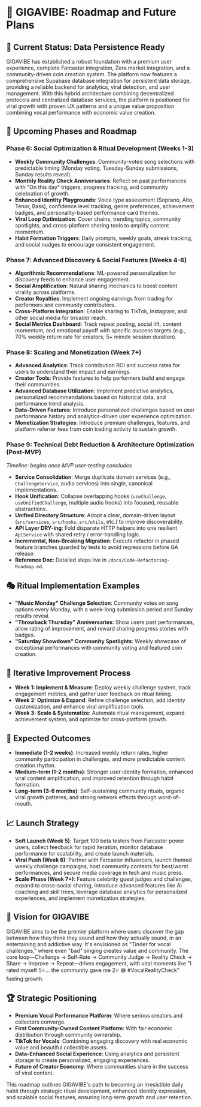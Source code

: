 # 🚀 GIGAVIBE: Roadmap and Future Plans

## 🎯 Current Status: Data Persistence Ready

GIGAVIBE has established a robust foundation with a premium user experience, complete Farcaster integration, Zora market integration, and a community-driven coin creation system. The platform now features a comprehensive Supabase database integration for persistent data storage, providing a reliable backend for analytics, viral detection, and user management. With this hybrid architecture combining decentralized protocols and centralized database services, the platform is positioned for viral growth with proven UX patterns and a unique value proposition combining vocal performance with economic value creation.

## 📅 Upcoming Phases and Roadmap

### Phase 6: Social Optimization & Ritual Development (Weeks 1-3)

- **Weekly Community Challenges**: Community-voted song selections with predictable timing (Monday voting, Tuesday-Sunday submissions, Sunday results reveal).
- **Monthly Reality Check Anniversaries**: Reflect on past performances with "On this day" triggers, progress tracking, and community celebration of growth.
- **Enhanced Identity Playgrounds**: Voice type assessment (Soprano, Alto, Tenor, Bass), confidence level tracking, genre preferences, achievement badges, and personality-based performance card themes.
- **Viral Loop Optimization**: Cover chains, trending topics, community spotlights, and cross-platform sharing tools to amplify content momentum.
- **Habit Formation Triggers**: Daily prompts, weekly goals, streak tracking, and social nudges to encourage consistent engagement.

### Phase 7: Advanced Discovery & Social Features (Weeks 4-6)

- **Algorithmic Recommendations**: ML-powered personalization for discovery feeds to enhance user engagement.
- **Social Amplification**: Natural sharing mechanics to boost content virality across platforms.
- **Creator Royalties**: Implement ongoing earnings from trading for performers and community contributors.
- **Cross-Platform Integration**: Enable sharing to TikTok, Instagram, and other social media for broader reach.
- **Social Metrics Dashboard**: Track repeat posting, social lift, content momentum, and emotional payoff with specific success targets (e.g., 70% weekly return rate for creators, 5+ minute session duration).

### Phase 8: Scaling and Monetization (Week 7+)

- **Advanced Analytics**: Track contribution ROI and success rates for users to understand their impact and earnings.
- **Creator Tools**: Provide features to help performers build and engage their communities.
- **Advanced Database Utilization**: Implement predictive analytics, personalized recommendations based on historical data, and performance trend analysis.
- **Data-Driven Features**: Introduce personalized challenges based on user performance history and analytics-driven user experience optimization.
- **Monetization Strategies**: Introduce premium challenges, features, and platform referrer fees from coin trading activity to sustain growth.

### Phase 9: Technical Debt Reduction & Architecture Optimization (Post-MVP)

_Timeline: begins once MVP user-testing concludes_

- **Service Consolidation**: Merge duplicate domain services (e.g., `ChallengeService`, audio services) into single, canonical implementations.  
- **Hook Unification**: Collapse overlapping hooks (`useChallenge`, `useUnifiedChallenge`, multiple audio hooks) into focused, reusable abstractions.  
- **Unified Directory Structure**: Adopt a clear, domain-driven layout (`src/services`, `src/hooks`, `src/utils`, etc.) to improve discoverability.  
- **API Layer DRY-ing**: Fold disparate HTTP helpers into one resilient `ApiService` with shared retry / error-handling logic.  
- **Incremental, Non-Breaking Migration**: Execute refactor in phased feature branches guarded by tests to avoid regressions before GA release.  
- **Reference Doc**: Detailed steps live in `/docs/Code-Refactoring-Roadmap.md`.

## 🎭 Ritual Implementation Examples

- **"Music Monday" Challenge Selection**: Community votes on song options every Monday, with a week-long submission period and Sunday results reveal.
- **"Throwback Thursday" Anniversaries**: Show users past performances, allow rating of improvement, and reward sharing progress stories with badges.
- **"Saturday Showdown" Community Spotlights**: Weekly showcase of exceptional performances with community voting and featured coin creation.

## 🔄 Iterative Improvement Process

- **Week 1: Implement & Measure**: Deploy weekly challenge system, track engagement metrics, and gather user feedback on ritual timing.
- **Week 2: Optimize & Expand**: Refine challenge selection, add identity customization, and enhance viral amplification tools.
- **Week 3: Scale & Systematize**: Automate ritual management, expand achievement system, and optimize for cross-platform growth.

## 🎯 Expected Outcomes

- **Immediate (1-2 weeks)**: Increased weekly return rates, higher community participation in challenges, and more predictable content creation rhythm.
- **Medium-term (1-2 months)**: Stronger user identity formation, enhanced viral content amplification, and improved retention through habit formation.
- **Long-term (3-6 months)**: Self-sustaining community rituals, organic viral growth patterns, and strong network effects through word-of-mouth.

## 📈 Launch Strategy

- **Soft Launch (Week 5)**: Target 100 beta testers from Farcaster power users, collect feedback for rapid iteration, monitor database performance for scalability, and create launch materials.
- **Viral Push (Week 6)**: Partner with Farcaster influencers, launch themed weekly challenge campaigns, host community contests for best/worst performances, and secure media coverage in tech and music press.
- **Scale Phase (Week 7+)**: Feature celebrity guest judges and challenges, expand to cross-social sharing, introduce advanced features like AI coaching and skill trees, leverage database analytics for personalized experiences, and implement monetization strategies.

## 🎤 Vision for GIGAVIBE

GIGAVIBE aims to be the premier platform where users discover the gap between how they think they sound and how they actually sound, in an entertaining and addictive way. It's envisioned as "Tinder for vocal challenges," where even "bad" singing creates value and community. The core loop—Challenge → Self-Rate → Community Judge → Reality Check → Share → Improve → Repeat—drives engagement, with viral moments like "I rated myself 5⭐... the community gave me 2⭐ 😅 #VocalRealityCheck" fueling growth.

## 🏆 Strategic Positioning

- **Premium Vocal Performance Platform**: Where serious creators and collectors converge.
- **First Community-Owned Content Platform**: With fair economic distribution through community ownership.
- **TikTok for Vocals**: Combining engaging discovery with real economic value and beautiful collectible assets.
- **Data-Enhanced Social Experience**: Using analytics and persistent storage to create personalized, engaging experiences.
- **Future of Creator Economy**: Where communities share in the success of viral content.

This roadmap outlines GIGAVIBE's path to becoming an irresistible daily habit through strategic ritual development, enhanced identity expression, and scalable social features, ensuring long-term growth and user retention.
